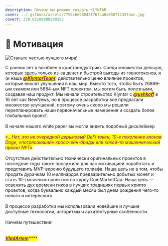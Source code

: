 ```yaml
---
description: Почему мы решили создать KLYNTAR
cover: ../.gitbook/assets/7750c6e98043f76fca0a058711397aac.jpg
coverY: 378.03108808290153
---
```


# 🎯 Мотивация

![Станьте частью лучшего мира!](../.gitbook/assets/KLY\_LOGO.png)

С ранних лет я влюблен в криптоиндустрию. Среди множества дельцов, которые здесь только из-за денег и быстрой выгоды из говнотокенов, я (и наша [_<mark style="color:purple;">**@KlyntarTeam**</mark>_](https://github.com/KlyntarTeam)) действительно ценю влияние проектов, которые вносят улучшения в наш мир. Вместо того, чтобы быть 26899-ым скамом или 5684-ым NFT проектом, мы хотим быть полезными, создавая наш продукт. Мы начали строительство Klyntar с [_<mark style="color:purple;">**@ushkoff**</mark>_](https://github.com/ushkoff) в 16 лет как NewNews, но в процессе разработки все предлагали множество улучшений, поэтому очень скоро мы решили перепланировать наши первоначальные намерения и создать более глобальный проект.\
\
В начале нашего white paper вы могли видеть подобный дисклеймер\
\
_<mark style="color:purple;">«...Нет, это не очередной дерьмовый DeFi токен, 10-е поколение клонов Doge, «потрясающий» кроссчейн-бридж или какой-то мошеннический проект NFT»</mark>_\
\
Отсутствие действительно технически оригинальных проектов в последние годы также послужило для нас мотивацией поработать и представить MVP-версию будущего голиафа. Наша цель не в том, чтобы продать дурачкам 10 миллиардов предварительно добытых монет и стать 10-тысячным проектом по курсу CoinMarketCap. Наша цель — освежить дух времени гиков в лучших традициях первых крипто проектов, когда буквально каждый месяц был днем рождения чего-то нового и интересного.\
\
В процессе разработки мы использовали новейшие и лучшие доступные технологии, алгоритмы и архитектурные особенности.\
\
Начнём путешествие!\
\
\
[_<mark style="color:purple;">**VladArtem**</mark>_](https://github.com/VladChernenko)_<mark style="color:purple;">****</mark>_



